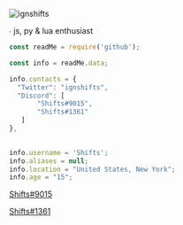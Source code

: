 <img src="https://komarev.com/ghpvc/?username=ignshifts&label=Profile%20views&color=0e75b6&style=flat" alt="ignshifts" /> </p>

∙ js, py & lua enthusiast

```js
const readMe = require('github'); 

const info = readMe.data;

info.contacts = {
  "Twitter": "ignshifts",
  "Discord": [
       "Shifts#9015",
       "Shifts#1361"
   ]
},
  

info.username = 'Shifts';
info.aliases = null;
info.location = "United States, New York";
info.age = "15";

```
 [Shifts#9015](https://discord.com/users/651167823749578798)
 
 [Shifts#1361](https://discord.com/users/994717305542021244)

